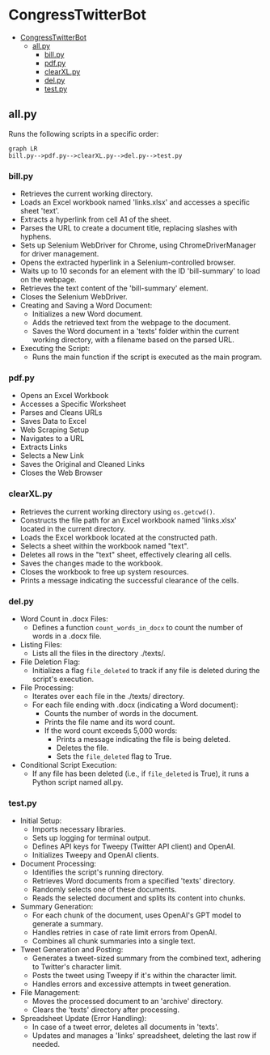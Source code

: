 # CongressTwitterBot

- [CongressTwitterBot](#congresstwitterbot)
  - [all.py](#allpy)
    - [bill.py](#billpy)
    - [pdf.py](#pdfpy)
    - [clearXL.py](#clearxlpy)
    - [del.py](#delpy)
    - [test.py](#testpy)

## all.py

Runs the following scripts in a specific order:

```mermaid
graph LR
bill.py-->pdf.py-->clearXL.py-->del.py-->test.py

```

### bill.py

- Retrieves the current working directory.
- Loads an Excel workbook named 'links.xlsx' and accesses a specific sheet 'text'.
- Extracts a hyperlink from cell A1 of the sheet.
- Parses the URL to create a document title, replacing slashes with hyphens.
- Sets up Selenium WebDriver for Chrome, using ChromeDriverManager for driver management.
- Opens the extracted hyperlink in a Selenium-controlled browser.
- Waits up to 10 seconds for an element with the ID 'bill-summary' to load on the webpage.
- Retrieves the text content of the 'bill-summary' element.
- Closes the Selenium WebDriver.
- Creating and Saving a Word Document:
  - Initializes a new Word document.
  - Adds the retrieved text from the webpage to the document.
  - Saves the Word document in a 'texts' folder within the current working directory, with a filename based on the parsed URL.
- Executing the Script:
  - Runs the main function if the script is executed as the main program.

### pdf.py

- Opens an Excel Workbook
- Accesses a Specific Worksheet
- Parses and Cleans URLs
- Saves Data to Excel
- Web Scraping Setup
- Navigates to a URL
- Extracts Links
- Selects a New Link
- Saves the Original and Cleaned Links
- Closes the Web Browser

### clearXL.py

- Retrieves the current working directory using `os.getcwd()`.
- Constructs the file path for an Excel workbook named 'links.xlsx' located in the current directory.
- Loads the Excel workbook located at the constructed path.
- Selects a sheet within the workbook named "text".
- Deletes all rows in the "text" sheet, effectively clearing all cells.
- Saves the changes made to the workbook.
- Closes the workbook to free up system resources.
- Prints a message indicating the successful clearance of the cells.

### del.py

- Word Count in .docx Files:
  - Defines a function `count_words_in_docx` to count the number of words in a .docx file.
- Listing Files:
  - Lists all the files in the directory ./texts/.
- File Deletion Flag:
  - Initializes a flag `file_deleted` to track if any file is deleted during the script's execution.
- File Processing:
  - Iterates over each file in the ./texts/ directory.
  - For each file ending with .docx (indicating a Word document):
    - Counts the number of words in the document.
    - Prints the file name and its word count.
    - If the word count exceeds 5,000 words:
      - Prints a message indicating the file is being deleted.
      - Deletes the file.
      - Sets the `file_deleted` flag to True.
- Conditional Script Execution:
  - If any file has been deleted (i.e., if `file_deleted` is True), it runs a Python script named all.py.

### test.py

- Initial Setup:
  - Imports necessary libraries.
  - Sets up logging for terminal output.
  - Defines API keys for Tweepy (Twitter API client) and OpenAI.
  - Initializes Tweepy and OpenAI clients.
- Document Processing:
  - Identifies the script's running directory.
  - Retrieves Word documents from a specified 'texts' directory.
  - Randomly selects one of these documents.
  - Reads the selected document and splits its content into chunks.
- Summary Generation:
  - For each chunk of the document, uses OpenAI's GPT model to generate a summary.
  - Handles retries in case of rate limit errors from OpenAI.
  - Combines all chunk summaries into a single text.
- Tweet Generation and Posting:
  - Generates a tweet-sized summary from the combined text, adhering to Twitter's character limit.
  - Posts the tweet using Tweepy if it's within the character limit.
  - Handles errors and excessive attempts in tweet generation.
- File Management:
  - Moves the processed document to an 'archive' directory.
  - Clears the 'texts' directory after processing.
- Spreadsheet Update (Error Handling):
  - In case of a tweet error, deletes all documents in 'texts'.
  - Updates and manages a 'links' spreadsheet, deleting the last row if needed.
